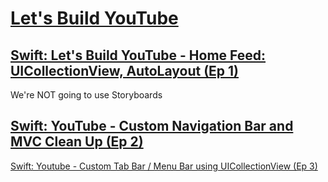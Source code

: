 # [Let's Build YouTube](https://www.youtube.com/playlist?list=PL0dzCUj1L5JGKdVUtA5xds1zcyzsz7HLj)

## [Swift: Let's Build YouTube - Home Feed: UICollectionView, AutoLayout (Ep 1)](https://www.youtube.com/watch?v=3Xv1mJvwXok&index=1&list=PL0dzCUj1L5JGKdVUtA5xds1zcyzsz7HLj)

We're NOT going to use Storyboards

## [Swift: YouTube - Custom Navigation Bar and MVC Clean Up (Ep 2)](https://www.youtube.com/watch?v=APQVltARKF8&index=2&list=PL0dzCUj1L5JGKdVUtA5xds1zcyzsz7HLj)

[Swift: Youtube - Custom Tab Bar / Menu Bar using UICollectionView (Ep 3)](https://www.youtube.com/watch?v=rRhJGnSmEKQ&index=3&list=PL0dzCUj1L5JGKdVUtA5xds1zcyzsz7HLj)